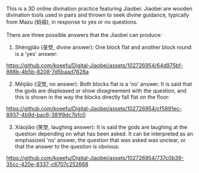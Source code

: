 This is a 3D online divination practice featuring Jiaobei. Jiaobei are wooden divination tools used in pairs and thrown to seek divine guidance, typically from Mazu (妈祖), in response to yes or no questions.<br/><br/>
There are three possible answers that the Jiaobei can produce:
1. Shèngjiǎo (圣筊, divine answer): One block flat and another block round is a 'yes' answer:


https://github.com/koeefu/Digital-Jiaobei/assets/102726954/64d975bf-868b-4b5b-8208-7d5baad7628a

2. Méijiǎo (沒筊, no answer): Both blocks flat is a 'no' answer. It is said that the gods are displeased or show disagreement with the question, and this is shown in the way the blocks directly fall flat on the floor:


https://github.com/koeefu/Digital-Jiaobei/assets/102726954/cf5891ec-8937-4b9d-bac6-381f9dc7bfc0

3. Xiàojiǎo (笑筊, laughing answer): It is said the gods are laughing at the question depending on what has been asked. It can be interpreted as an emphasized 'no' answer, the question that was asked was unclear, or that the answer to the question is obvious:


https://github.com/koeefu/Digital-Jiaobei/assets/102726954/737c0b39-35cc-420e-8337-c6707c252668

